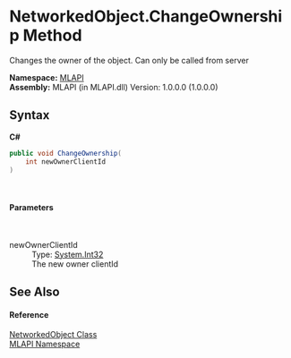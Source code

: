 # NetworkedObject.ChangeOwnership Method 
 

Changes the owner of the object. Can only be called from server

**Namespace:**&nbsp;<a href="N_MLAPI">MLAPI</a><br />**Assembly:**&nbsp;MLAPI (in MLAPI.dll) Version: 1.0.0.0 (1.0.0.0)

## Syntax

**C#**<br />
``` C#
public void ChangeOwnership(
	int newOwnerClientId
)
```

<br />

#### Parameters
&nbsp;<dl><dt>newOwnerClientId</dt><dd>Type: <a href="http://msdn2.microsoft.com/en-us/library/td2s409d" target="_blank">System.Int32</a><br />The new owner clientId</dd></dl>

## See Also


#### Reference
<a href="T_MLAPI_NetworkedObject">NetworkedObject Class</a><br /><a href="N_MLAPI">MLAPI Namespace</a><br />